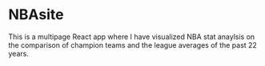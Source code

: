# NBAsite
This is a multipage React app where I have visualized NBA stat anaylsis on the comparison of champion teams and the league averages of the past 22 years. 
